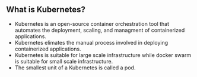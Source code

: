 ## What is Kubernetes?

- Kubernetes is an open-source container orchestration tool that automates the deployment, scaling, and managment of containerized applications.
- Kubernetes elimates the manual process involved in deploying containerized applications.
- Kubernetes is suitable for large scale infrastructure while docker swarm is suitable for small scale infrastructure.
- The smallest unit of a Kubernetes is called a pod.
